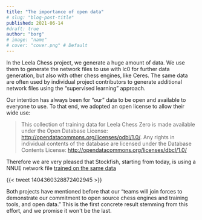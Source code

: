 ```yaml
---
title: "The importance of open data"
# slug: "blog-post-title"
published: 2021-06-14
#draft: true
author: "borg"
# image: "name"
# cover: "cover.png" # Default
---
```


In the Leela Chess project, we generate a huge amount of data. We use them to generate the network files to use with lc0 for further data generation, but also with other chess engines, like Ceres. The same data are often used by individual project contributors to generate additional network files using the “supervised learning” approach.

<!--more-->

Our intention has always been for “our” data to be open and available to everyone to use. To that end, we adopted an open license to allow their wide use:

>This collection of training data for Leela Chess Zero is made available under the Open Database License: http://opendatacommons.org/licenses/odbl/1.0/. Any rights in individual contents of the database are licensed under the Database Contents License: http://opendatacommons.org/licenses/dbcl/1.0/


Therefore we are very pleased that Stockfish, starting from today, is using a NNUE network file [trained on the same data](https://github.com/official-stockfish/Stockfish/commit/f8c779dbe538315aa6f65556d0acf11640558504)

{{< tweet 1404360328872402945 >}}

Both projects have mentioned before that our “teams will join forces to demonstrate our commitment to open source chess engines and training tools, and open data.” This is the first concrete result stemming from this effort, and we promise it won't be the last.

